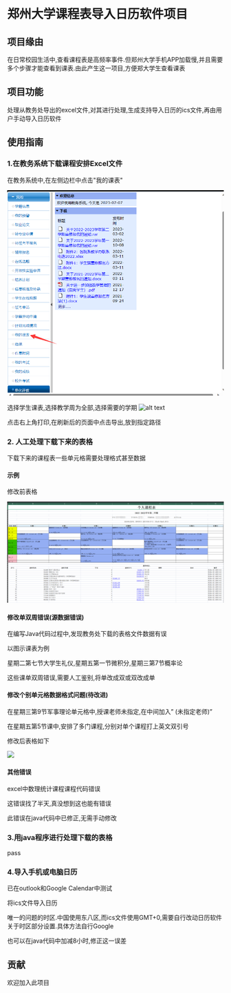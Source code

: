 # 郑州大学课程表导入日历软件项目
## 项目缘由
在日常校园生活中,查看课程表是高频率事件.但郑州大学手机APP加载慢,并且需要多个步骤才能查看到课表.由此产生这一项目,方便郑大学生查看课表
## 项目功能
处理从教务处导出的excel文件,对其进行处理,生成支持导入日历的ics文件,再由用户手动导入日历软件
## 使用指南
### 1.在教务系统下载课程安排Excel文件
在教务系统中,在左侧边栏中点击"我的课表"  

![alt text](.\resourses\5e59a9defa31a8ab423db0ae3d5b03d7.png)

选择学生课表,选择教学周为全部,选择需要的学期
![alt text](.\resourses\{0DD100D6-903A-460d-8ADB-2D3E8924CC11}.png)

点击右上角打印,在刷新后的页面中点击导出,放到指定路径

### 2. 人工处理下载下来的表格

下载下来的课程表一些单元格需要处理格式甚至数据

#### 示例

修改前表格

![](.\resourses\8d995f788b053047c5fd134962d12420.png)

#### 修改单双周错误(源数据错误)

在编写Java代码过程中,发现教务处下载的表格文件数据有误

以图示课表为例

星期二第七节大学生礼仪,星期五第一节微积分,星期三第7节概率论

这些课单双周错误,需要人工鉴别,将单改成双或双改成单

#### 修改个别单元格数据格式问题(待改进)

在星期三第9节军事理论单元格中,授课老师未指定,在中间加入” (未指定老师)”

在星期五第5节课中,安排了多门课程,分别对单个课程打上英文双引号

修改后表格如下

![](.\resourses\{B8D1180A-41BC-402f-B14E-0C3075A3C708}.png)

#### 其他错误

excel中数理统计课程课程代码错误

这错误找了半天,真没想到这也能有错误

此错误在java代码中已修正,无需手动修改

### 3.用java程序进行处理下载的表格

pass

### 4.导入手机或电脑日历

已在outlook和Google Calendar中测试

将ics文件导入日历

唯一的问题的时区.中国使用东八区,而ics文件使用GMT+0,需要自行改动日历软件关于时区部分设置.具体方法自行Google

也可以在java代码中加减8小时,修正这一误差

## 贡献

欢迎加入此项目

